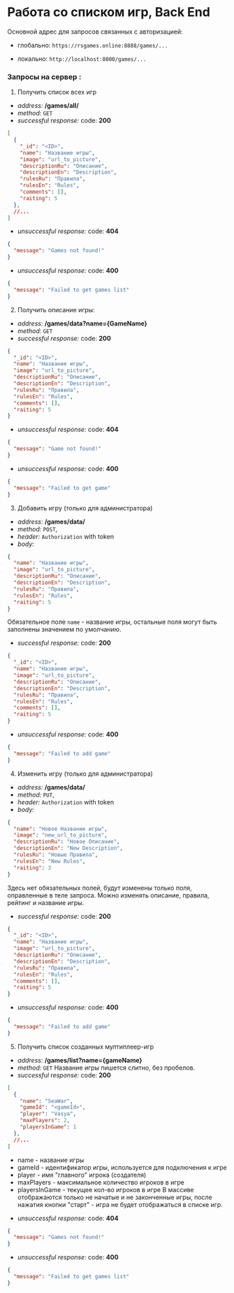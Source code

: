 # Работа со списком игр, Back End
  
Основной адрес для запросов связанных с авторизацией:

- глобально: `https://rsgames.online:8888/games/...`

- локально: `http://localhost:8000/games/...`

### Запросы на сервер :

1. Получить список всех игр
-  *address:*  **/games/all/**
-  *method:*  `GET`
-  *successful response:* code: **200**
``` JSON
[
  {
    "_id": "<ID>",
    "name": "Название игры",
    "image": "url_to_picture",
    "descriptionRu": "Описание",
    "descriptionEn": "Description",
    "rulesRu": "Правила",
    "rulesEn": "Rules",
    "comments": [],
    "raiting": 5
  },
  //...
]
```
-  *unsuccessful response:* code: **404**
``` JSON
{
  "message": "Games not found!"
}
```
-  *unsuccessful response:* code: **400**
``` JSON
{
  "message": "Failed to get games list"
}
```

2. Получить описание игры:
-  *address:*  **/games/data?name={GameName}**
-  *method:*  `GET`
-  *successful response:* code: **200**
``` JSON
{
  "_id": "<ID>",
  "name": "Название игры",
  "image": "url_to_picture",
  "descriptionRu": "Описание",
  "descriptionEn": "Description",
  "rulesRu": "Правила",
  "rulesEn": "Rules",
  "comments": [],
  "raiting": 5
}
```
-  *unsuccessful response:* code: **404**
``` JSON
{
  "message": "Game not found!"
}
```
-  *unsuccessful response:* code: **400**
``` JSON
{
  "message": "Failed to get game"
}
```

3. Добавить игру (только для администратора)
-  *address:*  **/games/data/**
-  *method:*  `POST`,
-  *header:*  `Authorization` with token
-  *body:*
``` JSON
{
  "name": "Название игры",
  "image": "url_to_picture",
  "descriptionRu": "Описание",
  "descriptionEn": "Description",
  "rulesRu": "Правила",
  "rulesEn": "Rules",
  "raiting": 5
}
```
Обязательное поле `name` - название игры, остальные поля могут быть заполнены значением по умолчанию.
-  *successful response:* code: **200**
``` JSON
{
  "_id": "<ID>",
  "name": "Название игры",
  "image": "url_to_picture",
  "descriptionRu": "Описание",
  "descriptionEn": "Description",
  "rulesRu": "Правила",
  "rulesEn": "Rules",
  "comments": [],
  "raiting": 5
}
```
-  *unsuccessful response:* code: **400**
``` JSON
{
  "message": "Failed to add game"
}
```

4. Изменить игру (только для администратора)
-  *address:*  **/games/data/**
-  *method:*  `PUT`,
-  *header:*  `Authorization` with token
-  *body:*
``` JSON
{
  "name": "Новое Название игры",
  "image": "new_url_to_picture",
  "descriptionRu": "Новое Описание",
  "descriptionEn": "New Description",
  "rulesRu": "Новые Правила",
  "rulesEn": "New Rules",
  "raiting": 3
}
```
Здесь нет обязательных полей, будут изменены только поля, оправленные в теле запроса. Можно изменять описание, правила, рейтинг и название игры.
-  *successful response:* code: **200**
``` JSON
{
  "_id": "<ID>",
  "name": "Название игры",
  "image": "url_to_picture",
  "descriptionRu": "Описание",
  "descriptionEn": "Description",
  "rulesRu": "Правила",
  "rulesEn": "Rules",
  "comments": [],
  "raiting": 5
}
```
-  *unsuccessful response:* code: **400**
``` JSON
{
  "message": "Failed to add game"
}
```

5. Получить список созданных мултиплеер-игр
-  *address:*  **/games/list?name={gameName}**
-  *method:*  `GET`
Название игры пишется слитно, без пробелов.
-  *successful response:* code: **200**
``` JSON
[
  {
    "name": "SeaWar",
    "gameId": "<gameId>",
    "player": "Vasya",
    "maxPlayers": 2,
    "playersInGame": 1
  },
  //...
]
```
* name - название игры
* gameId - идентификатор игры, используется для подключения к игре
* player - имя "главного" игрока (создателя)
* maxPlayers - максимальное количество игроков в игре
* playersInGame - текущее кол-во игроков в игре
В массиве отображаются только не начатые и не законченные игры, после нажатия кнопки "старт" - игра не будет отображаться в списке игр.

-  *unsuccessful response:* code: **404**
``` JSON
{
  "message": "Games not found!"
}
```
-  *unsuccessful response:* code: **400**
``` JSON
{
  "message": "Failed to get games list"
}
```